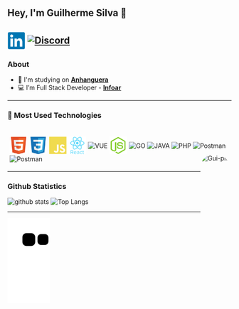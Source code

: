 ## Hey, I'm Guilherme Silva 👋
<a href="https://www.linkedin.com/in/guilherme-moraes-da-silva-b368a81a0/" target="_blank"><img align="center" src="https://raw.githubusercontent.com/devicons/devicon/master/icons/linkedin/linkedin-original.svg" alt="https://www.linkedin.com/in/guilherme-moraes-da-silva-b368a81a0/" height="40" width="40" /></a>
<a href="https://discord.gg/dFFNgbTT" target="_blank"><img align="center" src="https://www.vectorlogo.zone/logos/discordapp/discordapp-tile.svg" alt="Discord" height="40" width="40" /></a>
---

### About
* 🏫 I'm studying on **[Anhanguera](https://www.anhanguera.com/)**
* 💻 I’m Full Stack Developer - **[Infoar](http://www.infoar.com.br/)**

---

### 🤖 Most Used Technologies
<div style="display: inline_block; padding:5px;"><br>
  <img align="center" alt="HTML" height="40" width="40" src="https://raw.githubusercontent.com/devicons/devicon/master/icons/html5/html5-original.svg">
  <img align="center" alt="CSS" height="40" width="40" src="https://raw.githubusercontent.com/devicons/devicon/master/icons/css3/css3-original.svg">
  <img align="center" alt="JS" height="40" width="40" src="https://raw.githubusercontent.com/devicons/devicon/master/icons/javascript/javascript-plain.svg">
  <img align="center" alt="React" height="40" width="40" src="https://raw.githubusercontent.com/devicons/devicon/master/icons/react/react-original-wordmark.svg">
  <img align="center" alt="VUE" height="40" width="40" src="https://www.vectorlogo.zone/logos/vuejs/vuejs-icon.svg">
  <img align="center" alt="NodeJs" height="40" width="40" src="https://raw.githubusercontent.com/devicons/devicon/master/icons/nodejs/nodejs-original.svg">
  <img align="center" alt="GO" height="40" width="40" src="https://www.vectorlogo.zone/logos/golang/golang-icon.svg">
  <img align="center" alt="JAVA" height="40" width="40" src="https://www.vectorlogo.zone/logos/java/java-icon.svg">
  <img align="center" alt="PHP" height="40" width="40" src="https://www.vectorlogo.zone/logos/php/php-icon.svg">
  <img align="center" alt="Postman" height="40" width="40" src="https://www.vectorlogo.zone/logos/getpostman/getpostman-icon.svg">
  <img align="center" alt="Postman" height="40" width="40" src="https://www.vectorlogo.zone/logos/docker/docker-icon.svg">
  <img align="right" alt="Gui-pic" height="145" style="border-radius:30px;" src="https://cdn.discordapp.com/attachments/341705145006030848/1012203839669153843/61_Sem_Titulo_20220825003623.png">
</div>

---

### Github Statistics
<p align="left">
<img src="https://github-readme-stats.vercel.app/api?username=Moraeszz2&show_icons=true&theme=tokyonight" alt="github stats" width="400"/> 
<img src="https://github-readme-stats.vercel.app/api/top-langs/?username=Moraeszz2&exclude_repo=processos,createLabb&langs_count=7&layout=compact&theme=tokyonight" alt="Top Langs" width="400"/></p>

---

<div> 
  
  
  ![Snake animation](https://github.com/rafaballerini/rafaballerini/blob/output/github-contribution-grid-snake.svg)
</div>
